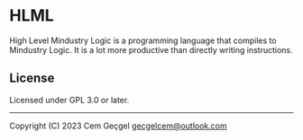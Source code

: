 # HLML

High Level Mindustry Logic is a programming language that compiles to Mindustry
Logic. It is a lot more productive than directly writing instructions.

## License

Licensed under GPL 3.0 or later.

---

Copyright (C) 2023 Cem Geçgel <gecgelcem@outlook.com>
